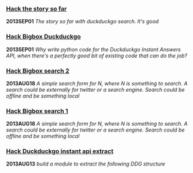 ### [Hack the story so far](hack-bigbox-the-story-so-far.txt)
**2013SEP01**
*The story so far with duckduckgo search. It's good*

### [Hack Bigbox Duckduckgo](hack-bigbox-duckduckgo.md)
**2013SEP01**
*Why write python code for the Duckduckgo Instant Answers API, when there's a perfectly good bit of existing code that can do the job?*

### [Hack Bigbox search 2](hack-bigbox-search-ui-io.md)
**2013AUG18**
*A simple search form for N, where N is something to search. A search could be externally for twitter or a search engine. Search could be offline and be something local*

### [Hack Bigbox search 1](hack-bigbox-search.txt)
**2013AUG18**
*A simple search form for N, where N is something to search. A search could be externally for twitter or a search engine. Search could be offline and be something local*

### [Hack Duckduckgo instant api extract](hack-ddg-instant-api-extract.txt)
**2013AUG13**
*build a module to extract the following DDG structure*

